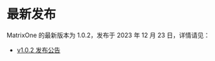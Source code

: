 # **最新发布**

MatrixOne 的最新版本为 1.0.2，发布于 2023 年 12 月 23 日，详情请见：  

* [v1.0.2 发布公告](../Release-Notes/v1.0.2.md)
